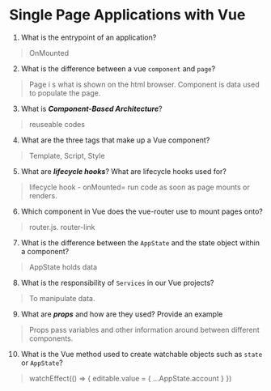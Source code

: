 # Single Page Applications with Vue
01. What is the entrypoint of an application?

  > OnMounted

02. What is the difference between a vue `component` and `page`?

  > Page i s what is shown on the html browser. Component is data used to populate the page.

03. What is ***Component-Based Architecture***?

  > reuseable codes

04. What are the three tags that make up a Vue component?

  > Template, Script, Style

05. What are ***lifecycle hooks***? What are lifecycle hooks used for?

  > lifecycle hook - onMounted= run code as soon as page mounts or renders.

06. Which component in Vue does the vue-router use to mount pages onto?

  > router.js.  router-link

07. What is the difference between the `AppState` and the state object within a component?

  > AppState holds data

08. What is the responsibility of `Services` in our Vue projects?

  > To manipulate data.

09. What are ***props*** and how are they used? Provide an example

  > Props pass variables and other information around between different components.

10. What is the Vue method used to create watchable objects such as `state` or `AppState`?

  >watchEffect(() => {
      editable.value = { ...AppState.account }
    })
